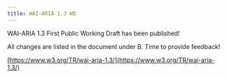 ```yaml
---
title: WAI-ARIA 1.3 WD
---
```


WAI-ARIA 1.3 First Public Working Draft has been published!

All changes are listed in the document under B. Time to provide feedback!

[https://www.w3.org/TR/wai-aria-1.3/](https://www.w3.org/TR/wai-aria-1.3/)
